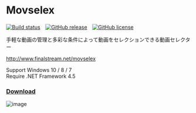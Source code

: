 # Movselex

[![Build status](https://ci.appveyor.com/api/projects/status/qrcsqjs4qhltw9he?svg=true)](https://ci.appveyor.com/project/finalstream/movselex)　[![GitHub release](https://img.shields.io/github/release/finalstream/Movselex.svg)](https://github.com/finalstream/Movselex/releases/latest)　[![GitHub license](https://img.shields.io/github/license/finalstream/Movselex.svg)](https://github.com/finalstream/Movselex/blob/master/LICENSE)

手軽な動画の管理と多彩な条件によって動画をセレクションできる動画セレクター

http://www.finalstream.net/movselex

Support Windows 10 / 8 / 7  
Require .NET Framework 4.5

### [Download](https://github.com/finalstream/Movselex/releases/latest)

![image](http://www.finalstream.net/images/grachic/movselex.png)
